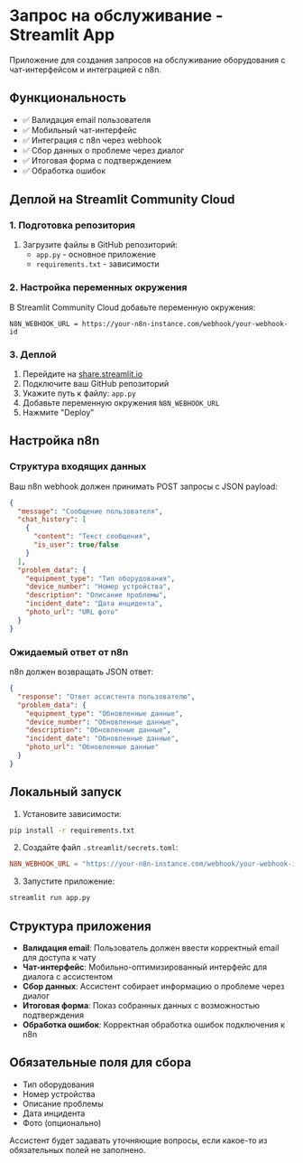 # Запрос на обслуживание - Streamlit App

Приложение для создания запросов на обслуживание оборудования с чат-интерфейсом и интеграцией с n8n.

## Функциональность

- ✅ Валидация email пользователя
- ✅ Мобильный чат-интерфейс
- ✅ Интеграция с n8n через webhook
- ✅ Сбор данных о проблеме через диалог
- ✅ Итоговая форма с подтверждением
- ✅ Обработка ошибок

## Деплой на Streamlit Community Cloud

### 1. Подготовка репозитория

1. Загрузите файлы в GitHub репозиторий:
   - `app.py` - основное приложение
   - `requirements.txt` - зависимости

### 2. Настройка переменных окружения

В Streamlit Community Cloud добавьте переменную окружения:

```
N8N_WEBHOOK_URL = https://your-n8n-instance.com/webhook/your-webhook-id
```

### 3. Деплой

1. Перейдите на [share.streamlit.io](https://share.streamlit.io)
2. Подключите ваш GitHub репозиторий
3. Укажите путь к файлу: `app.py`
4. Добавьте переменную окружения `N8N_WEBHOOK_URL`
5. Нажмите "Deploy"

## Настройка n8n

### Структура входящих данных

Ваш n8n webhook должен принимать POST запросы с JSON payload:

```json
{
  "message": "Сообщение пользователя",
  "chat_history": [
    {
      "content": "Текст сообщения",
      "is_user": true/false
    }
  ],
  "problem_data": {
    "equipment_type": "Тип оборудования",
    "device_number": "Номер устройства", 
    "description": "Описание проблемы",
    "incident_date": "Дата инцидента",
    "photo_url": "URL фото"
  }
}
```

### Ожидаемый ответ от n8n

n8n должен возвращать JSON ответ:

```json
{
  "response": "Ответ ассистента пользователю",
  "problem_data": {
    "equipment_type": "Обновленные данные",
    "device_number": "Обновленные данные",
    "description": "Обновленные данные", 
    "incident_date": "Обновленные данные",
    "photo_url": "Обновленные данные"
  }
}
```

## Локальный запуск

1. Установите зависимости:
```bash
pip install -r requirements.txt
```

2. Создайте файл `.streamlit/secrets.toml`:
```toml
N8N_WEBHOOK_URL = "https://your-n8n-instance.com/webhook/your-webhook-id"
```

3. Запустите приложение:
```bash
streamlit run app.py
```

## Структура приложения

- **Валидация email**: Пользователь должен ввести корректный email для доступа к чату
- **Чат-интерфейс**: Мобильно-оптимизированный интерфейс для диалога с ассистентом
- **Сбор данных**: Ассистент собирает информацию о проблеме через диалог
- **Итоговая форма**: Показ собранных данных с возможностью подтверждения
- **Обработка ошибок**: Корректная обработка ошибок подключения к n8n

## Обязательные поля для сбора

- Тип оборудования
- Номер устройства  
- Описание проблемы
- Дата инцидента
- Фото (опционально)

Ассистент будет задавать уточняющие вопросы, если какое-то из обязательных полей не заполнено.

